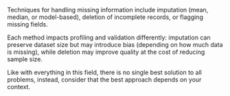 Techniques for handling missing information include imputation (mean, median, or model-based), deletion of incomplete records, or flagging missing fields. 

Each method impacts profiling and validation differently: imputation can preserve dataset size but may introduce bias (depending on how much data is missing), while deletion may improve quality at the cost of reducing sample size. 

Like with everything in this field, there is no single best solution to all problems, instead, consider that the best approach depends on your context. 